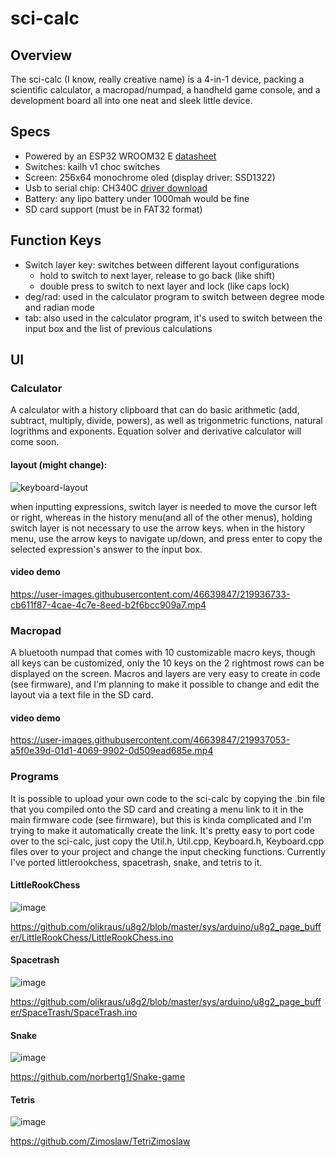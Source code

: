 # sci-calc

## Overview

The sci-calc (I know, really creative name) is a 4-in-1 device, packing a scientific calculator, a macropad/numpad, a handheld game console, and a development board all into one neat and sleek little device.

## Specs
- Powered by an ESP32 WROOM32 E [datasheet](www.espressif.com/sites/default/files/documentation/esp32-wroom-32e_esp32-wroom-32ue_datasheet_en.pdf)
- Switches: kailh v1 choc switches
- Screen: 256x64 monochrome oled (display driver: SSD1322)
- Usb to serial chip: CH340C [driver download](learn.sparkfun.com/tutorials/how-to-install-ch340-drivers/all)
- Battery: any lipo battery under 1000mah would be fine
- SD card support (must be in FAT32 format)

## Function Keys
- Switch layer key: switches between different layout configurations
  - hold to switch to next layer, release to go back (like shift)
  - double press to switch to next layer and lock (like caps lock)
- deg/rad: used in the calculator program to switch between degree mode and radian mode
- tab: also used in the calculator program, it's used to switch between the input box and the list of previous calculations
## UI
### Calculator
A calculator with a history clipboard that can do basic arithmetic (add, subtract, multiply, divide, powers), as well as trigonmetric functions, natural logrithms and exponents. Equation solver and derivative calculator will come soon.

#### layout (might change):

![keyboard-layout](https://user-images.githubusercontent.com/46639847/219936715-6f4ded29-5113-45ce-979c-dd3f59f1f1b0.png)

when inputting expressions, switch layer is needed to move the cursor left or right, whereas in the history menu(and all of the other menus), holding switch layer is not necessary to use the arrow keys.
when in the history menu, use the arrow keys to navigate up/down, and press enter to copy the selected expression's answer to the input box.
#### video demo

https://user-images.githubusercontent.com/46639847/219936733-cb611f87-4cae-4c7e-8eed-b2f6bcc909a7.mp4

### Macropad

A bluetooth numpad that comes with 10 customizable macro keys, though all keys can be customized, only the 10 keys on the 2 rightmost rows can be displayed on the screen.
Macros and layers are very easy to create in code (see firmware), and I'm planning to make it possible to change and edit the layout via a text file in the SD card.


#### video demo

https://user-images.githubusercontent.com/46639847/219937053-a5f0e39d-01d1-4069-9902-0d509ead685e.mp4

### Programs

It is possible to upload your own code to the sci-calc by copying the .bin file that you compiled onto the SD card and creating a menu link to it in the main firmware code (see firmware), but this is kinda complicated and I'm trying to make it automatically create the link.
It's pretty easy to port code over to the sci-calc, just copy the Util.h, Util.cpp, Keyboard.h, Keyboard.cpp files over to your project and change the input checking functions.
Currently I've ported littlerookchess, spacetrash, snake, and tetris to it.

#### LittleRookChess
![image](https://user-images.githubusercontent.com/46639847/219938353-2eaa71d0-da5c-48c8-a9fe-db2489fa1074.png)

https://github.com/olikraus/u8g2/blob/master/sys/arduino/u8g2_page_buffer/LittleRookChess/LittleRookChess.ino
#### Spacetrash
![image](https://user-images.githubusercontent.com/46639847/219938377-4b7b2d2a-34c5-4b80-8309-64dda9d56ff3.png)

https://github.com/olikraus/u8g2/blob/master/sys/arduino/u8g2_page_buffer/SpaceTrash/SpaceTrash.ino
#### Snake
![image](https://user-images.githubusercontent.com/46639847/219938397-9109618b-9a15-4677-80f2-4d8203b3e311.png)

https://github.com/norbertg1/Snake-game
#### Tetris
![image](https://user-images.githubusercontent.com/46639847/219938416-7db0a753-4cb1-4768-a68c-06e84444e2fa.png)

https://github.com/Zimoslaw/TetriZimoslaw
